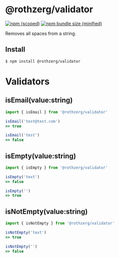 # @rothzerg/validator

[![npm (scoped)](https://img.shields.io/npm/v/@rothzerg/validator.svg)](https://www.npmjs.com/package/@rothzerg/validator)
[![npm bundle size (minified)](https://img.shields.io/bundlephobia/min/@rothzerg/validator.svg)](https://www.npmjs.com/package/@rothzerg/validator)

Removes all spaces from a string.

## Install

```
$ npm install @rothzerg/validator
```

# Validators

## isEmail(value:string)

```javascript
import { isEmail } from '@rothzerg/validator'

isEmail('test@test.com')
=> true

isEmail('test')
=> false
```

## isEmpty(value:string)

```javascript
import { isEmpty } from '@rothzerg/validator'

isEmpty('text')
=> false

isEmpty('')
=> true
```

## isNotEmpty(value:string)

```javascript
import { isNotEmpty } from '@rothzerg/validator'

isNotEmpty('text')
=> true

isNotEmpty('')
=> false
```
